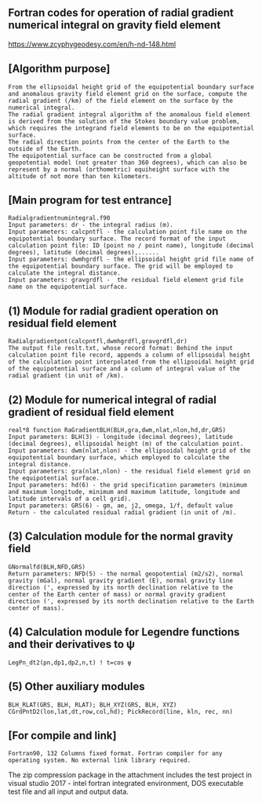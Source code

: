 ## Fortran codes for operation of radial gradient numerical integral on gravity field element
https://www.zcyphygeodesy.com/en/h-nd-148.html
## [Algorithm purpose]
    From the ellipsoidal height grid of the equipotential boundary surface and anomalous gravity field element grid on the surface, compute the radial gradient (/km) of the field element on the surface by the numerical integral.
    The radial gradient integral algorithm of the anomalous field element is derived from the solution of the Stokes boundary value problem, which requires the integrand field elements to be on the equipotential surface.
    The radial direction points from the center of the Earth to the outside of the Earth.
    The equipotential surface can be constructed from a global geopotential model (not greater than 360 degrees), which can also be represent by a normal (orthometric) equiheight surface with the altitude of not more than ten kilometers.
## [Main program for test entrance]
    Radialgradientnumintegral.f90
    Input parameters: dr - the integral radius (m).
    Input parameters: calcpntfl - the calculation point file name on the equipotential boundary surface. The record format of the input calculation point file: ID (point no / point name), longitude (decimal degrees), latitude (decimal degrees),......
    Input parameters: dwmhgrdfl - the ellipsoidal height grid file name of the equipotential boundary surface. The grid will be employed to calculate the integral distance.
    Input parameters: gravgrdfl -  the residual field element grid file name on the equipotential surface.
## (1) Module for radial gradient operation on residual field element
    Radialgradientpnt(calcpntfl,dwmhgrdfl,gravgrdfl,dr)
    The output file reslt.txt, whose record format: Behind the input calculation point file record, appends a column of ellipsoidal height of the calculation point interpolated from the ellipsoidal height grid of the equipotential surface and a column of integral value of the radial gradient (in unit of /km).
## (2) Module for numerical integral of radial gradient of residual field element
    real*8 function RaGradientBLH(BLH,gra,dwm,nlat,nlon,hd,dr,GRS)
    Input parameters: BLH(3) - longitude (decimal degrees), latitude (decimal degrees), ellipsoidal height (m) of the calculation point.
    Input parameters: dwm(nlat,nlon) - the ellipsoidal height grid of the equipotential boundary surface, which employed to calculate the integral distance.
    Input parameters: gra(nlat,nlon) - the residual field element grid on the equipotential surface.
    Input parameters: hd(6) - the grid specification parameters (minimum and maximum longitude, minimum and maximum latitude, longitude and latitude intervals of a cell grid).
    Input parameters: GRS(6) - gm, ae, j2, omega, 1/f, default value
    Return - the calculated residual radial gradient (in unit of /m).
## (3) Calculation module for the normal gravity field
    GNormalfd(BLH,NFD,GRS)
    Return parameters: NFD(5) - the normal geopotential (m2/s2), normal gravity (mGal), normal gravity gradient (E), normal gravity line direction (', expressed by its north declination relative to the center of the Earth center of mass) or normal gravity gradient direction (', expressed by its north declination relative to the Earth center of mass).
## (4) Calculation module for Legendre functions and their derivatives to ψ
    LegPn_dt2(pn,dp1,dp2,n,t) ! t=cos ψ
## (5) Other auxiliary modules
    BLH_RLAT(GRS, BLH, RLAT); BLH_XYZ(GRS, BLH, XYZ)
    CGrdPntD2(lon,lat,dt,row,col,hd); PickRecord(line, kln, rec, nn)
## [For compile and link]
    Fortran90, 132 Columns fixed format. Fortran compiler for any operating system. No external link library required.
The zip compression package in the attachment includes the test project in visual studio 2017 - intel fortran integrated environment, DOS executable test file and all input and output data.
